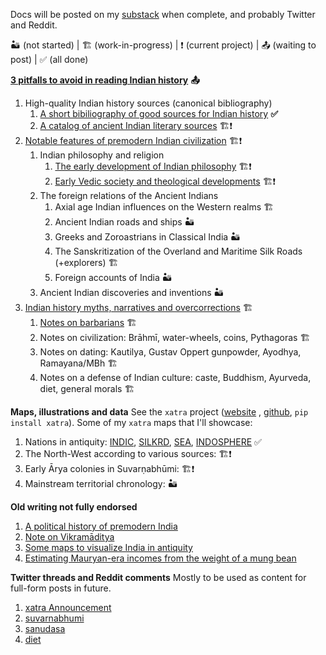 Docs will be posted on my [substack](srajma.github.io/blog/) when complete, and probably Twitter and Reddit.

🏜️ (not started) | 🏗️ (work-in-progress) | ❗ (current project) | 📤 (waiting to post) | ✅ (all done)

**[3 pitfalls to avoid in reading Indian history](Articles/README.md)** **📤**

1. High-quality Indian history sources (canonical bibliography)
    1. [A short bibiliography of good sources for Indian history](Articles/sources/secondary.md) **✅**
    2. [A catalog of ancient Indian literary sources](Articles/sources/primary.md) 🏗️❗
2. [Notable features of premodern Indian civilization](Articles/features/README.md) 🏗️❗
    1. Indian philosophy and religion
        1. [The early development of Indian philosophy](Articles/features/hinduism/philosophy.md) 🏗️❗
        2. [Early Vedic society and theological developments](Articles/features/hinduism/theology.md) 🏗❗
    2. The foreign relations of the Ancient Indians
        1. Axial age Indian influences on the Western realms 🏗️
        2. Ancient Indian roads and ships 🏜️
        3. Greeks and Zoroastrians in Classical India 🏜️
        4. The Sanskritization of the Overland and Maritime Silk Roads (+explorers) 🏗️
        5. Foreign accounts of India 🏜️
    3. Ancient Indian discoveries and inventions 🏜️
3. [Indian history myths, narratives and overcorrections](Articles/myths/README.md) 🏗️
    1. [Notes on barbarians](Articles/myths/barbarians.md) 🏗️
    2. Notes on civilization: Brāhmī, water-wheels, coins, Pythagoras 🏗️
    3. Notes on dating: Kautilya, Gustav Oppert gunpowder, Ayodhya, Ramayana/MBh 🏗️
    4. Notes on a defense of Indian culture: caste, Buddhism, Ayurveda, diet, general morals 🏗️

**Maps, illustrations and data**
See the `xatra` project ([website](https://srajma.github.io/xatra/) , [github](https://github.com/srajma/xatra), `pip install xatra`). Some of my `xatra` maps that I'll showcase:
1. Nations in antiquity: [INDIC](https://srajma.github.io/xatra/examples/nations/INDIC.html), [SILKRD](https://srajma.github.io/xatra/examples/nations/SILKRD.html), [SEA](https://srajma.github.io/xatra/examples/nations/SEA.html), [INDOSPHERE](https://srajma.github.io/xatra/examples/nations/INDOSPHERE.html) ✅
2. The North-West according to various sources: 🏗️❗
3. Early Ārya colonies in Suvarṇabhūmi: 🏗️❗
4. Mainstream territorial chronology: 🏜️

**Old writing not fully endorsed**

1. [A political history of premodern India](Old/political_history.md)
2. [Note on Vikramāditya](https://www.reddit.com/r/IndiaSpeaks/comments/rh8dmd/vikramaditya_reconstructing_the_interregnum_of_57/)
3. [Some maps to visualize India in antiquity](Old/maps.md)
4. [Estimating Mauryan-era incomes from the weight of a mung bean](Old/income.md)

**Twitter threads and Reddit comments**
Mostly to be used as content for full-form posts in future.

1. [xatra Announcement](Twitter/xatra.md)
2. [suvarnabhumi](Twitter/suvarnabhumi.md)
3. [sanudasa](Twitter/sanudasa.md)
4. [diet](Twitter/diet.md)

